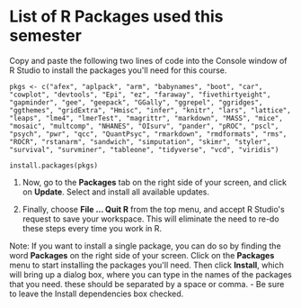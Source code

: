 # List of R Packages used this semester

Copy and paste the following two lines of code into the Console window of R Studio to install the packages you'll need for this course.

`pkgs <- c("afex", "aplpack", "arm", "babynames", "boot", "car", "cowplot", "devtools", "Epi", "ez", "faraway", "fivethirtyeight", "gapminder", "gee", "geepack", "GGally", "ggrepel", "ggridges", "ggthemes", "gridExtra", "Hmisc", "infer", "knitr", "lars", "lattice", "leaps", "lme4", "lmerTest", "magrittr", "markdown", "MASS", "mice", "mosaic", "multcomp", "NHANES", "OIsurv", "pander", "pROC", "pscl", "psych", "pwr", "qcc", "QuantPsyc", "rmarkdown", "rmdformats", "rms", "ROCR", "rstanarm", "sandwich", "simputation", "skimr", "styler", "survival", "survminer", "tableone", "tidyverse", "vcd", "viridis")`

`install.packages(pkgs)`

1.  Now, go to the **Packages** tab on the right side of your screen, and click on **Update**. Select and install all available updates.

2.  Finally, choose **File ... Quit R** from the top menu, and accept R Studio's request to save your workspace. This will eliminate the need to re-do these steps every time you work in R.

Note: If you want to install a single package, you can do so by finding the word **Packages** on the right side of your screen. Click on the **Packages** menu to start installing the packages you'll need. Then click **Install**, which will bring up a dialog box, where you can type in the names of the packages that you need. these should be separated by a space or comma. - Be sure to leave the Install dependencies box checked.
